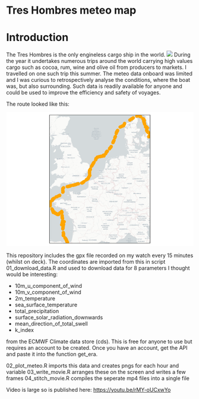 # Tres Hombres meteo map


# Introduction

The Tres Hombres is the only engineless cargo ship in the world.
![](https://www.sail.nl/cdn-cgi/image/format=auto,width=1080,quality=85/https%3A%2F%2Fs3-sail-2025.webbers.dev%2Fproduction%2Fapp_uploads_2019_11_Tres_Hombres_2_scaled_d0e285967e.jpg)
During the year it undertakes numerous trips around the world carrying
high values cargo such as cocoa, rum, wine and olive oil from producers
to markets. I travelled on one such trip this summer. The meteo data
onboard was limited and I was curious to retrospectively analyse the
conditions, where the boat was, but also surrounding. Such data is
readily available for anyone and could be used to improve the efficiency
and safety of voyages.

The route looked like this:

![](README_files/figure-commonmark/schools-1.png)

This repository includes the gpx file recorded on my watch every 15
minutes (whilst on deck). The coordinates are imported from this in
script 01_download_data.R and used to download data for 8 parameters I
thought would be interesting:

- 10m_u_component_of_wind  
- 10m_v_component_of_wind  
- 2m_temperature  
- sea_surface_temperature  
- total_precipitation  
- surface_solar_radiation_downwards  
- mean_direction_of_total_swell  
- k_index

from the ECMWF Climate data store (cds). This is free for anyone to use
but requires an account to be created. Once you have an account, get the
API and paste it into the function get_era.

02_plot_meteo.R imports this data and creates pngs for each hour and
variable 03_write_movie.R arranges these on the screen and writes a few
frames 04_stitch_movie.R compiles the seperate mp4 files into a single
file

Video is large so is published here: https://youtu.be/rMY-oUCxwYo
